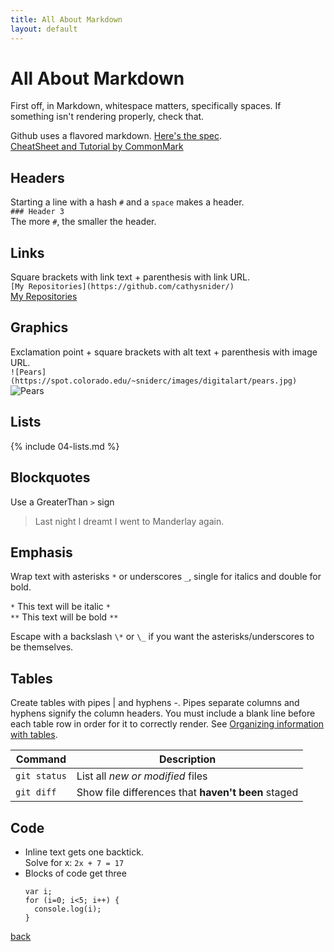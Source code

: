 ```yaml
---
title: All About Markdown
layout: default
---
```


# All About Markdown

First off, in Markdown, whitespace matters, specifically spaces. If something isn't rendering properly, check that.  

Github uses a flavored markdown. [Here's the spec](https://github.github.com/gfm/). <br />
[CheatSheet and Tutorial by CommonMark](https://commonmark.org/help/)

## Headers
Starting a line with a hash `#` and a `space` makes a header. <br />
`### Header 3 `<br />
The more `#`, the smaller the header.

## Links
Square brackets with link text + parenthesis with link URL. <br />
`[My Repositories](https://github.com/cathysnider/)` <br />
[My Repositories](https://github.com/cathysnider/)

## Graphics
Exclamation point + square brackets with alt text + parenthesis with image URL. <br />
`![Pears](https://spot.colorado.edu/~sniderc/images/digitalart/pears.jpg)` <br />
![Pears](https://spot.colorado.edu/~sniderc/images/digitalart/pears.jpg)

## Lists
{% include 04-lists.md %}

## Blockquotes
Use a GreaterThan `>` sign <br />
> Last night I dreamt I went to Manderlay again.

## Emphasis
Wrap text with asterisks `*` or underscores `_`, single for italics and double for bold.

`*` This text will be italic `*` <br />
`**` This text will be bold `**`

Escape with a backslash `\*` or `\_` if you want the asterisks/underscores to be themselves.

## Tables
Create tables with pipes | and hyphens -. Pipes separate columns and hyphens signify the column headers.  You must include a blank line before each table row in order for it to correctly render. See [Organizing information with tables](https://help.github.com/en/articles/organizing-information-with-tables).

 | Command | Description |
 | --- | --- |
 | `git status` | List all *new or modified* files |
 | `git diff` | Show file differences that **haven't been** staged |

## Code
* Inline text gets one backtick. <br />
  Solve for x: `2x + 7 = 17`
* Blocks of code get three
  ```
  var i;
  for (i=0; i<5; i++) {
    console.log(i);
  }
  ```




[back](./)
